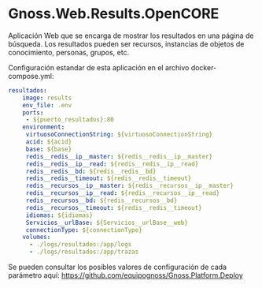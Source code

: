 # Gnoss.Web.Results.OpenCORE

Aplicación Web que se encarga de mostrar los resultados en una página de búsqueda. Los resultados pueden ser recursos, instancias de objetos de conocimiento, personas, grupos, etc. 

Configuración estandar de esta aplicación en el archivo docker-compose.yml: 

```yml
resultados:
    image: results
    env_file: .env
    ports:
     - ${puerto_resultados}:80
    environment:
     virtuosoConnectionString: ${virtuosoConnectionString}
     acid: ${acid}
     base: ${base}
     redis__redis__ip__master: ${redis__redis__ip__master}
     redis__redis__ip__read: ${redis__redis__ip__read}
     redis__redis__bd: ${redis__redis__bd}
     redis__redis__timeout: ${redis__redis__timeout}
     redis__recursos__ip__master: ${redis__recursos__ip__master}
     redis__recursos__ip__read: ${redis__recursos__ip__read}
     redis__recursos__bd: ${redis__recursos__bd}
     redis__recursos__timeout: ${redis__redis__timeout}
     idiomas: ${idiomas}
     Servicios__urlBase: ${Servicios__urlBase__web}
     connectionType: ${connectionType}
    volumes:
      - ./logs/resultados:/app/logs
      - ./logs/resultados:/app/trazas
```

Se pueden consultar los posibles valores de configuración de cada parámetro aquí: https://github.com/equipognoss/Gnoss.Platform.Deploy
